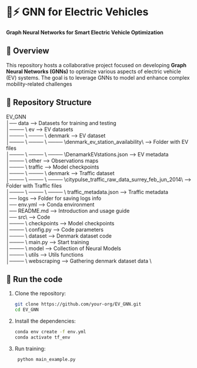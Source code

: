 # 🚗⚡ GNN for Electric Vehicles  
**Graph Neural Networks for Smart Electric Vehicle Optimization**  

## 📌 Overview  
This repository hosts a collaborative project focused on developing **Graph Neural Networks (GNNs)** to optimize various aspects of electric vehicle (EV) systems. The goal is to leverage GNNs to model and enhance complex mobility-related challenges

## 📂 Repository Structure  
EV_GNN\
│── data --> Datasets for training and testing\
│──── \ ev --> EV datasets \
│──── \ ──── \ denmark --> EV dataset \
│──── \ ──── \ ──── \denmark_ev_station_availability\ --> Folder with EV files \
│──── \ ──── \ ──── \DenamarkEVstations.json --> EV metadata \
│──── \ other --> Observations maps \
│──── \ traffic --> Model checkpoints \
│──── \ ──── \ denmark --> Traffic dataset \
│──── \ ──── \ ──── \citypulse_traffic_raw_data_surrey_feb_jun_2014\ --> Folder with Traffic files \
│──── \ ──── \ ──── \ traffic_metadata.json --> Traffic metadata\
│── logs --> Folder for saving logs info \
│── env.yml --> Conda environment \
│── README.md --> Introduction and usage guide \
│── src\ --> Code \
│──── \ checkpoints --> Model checkpoints \
│──── \ config.py --> Code parameters \
│──── \ dataset --> Denmark dataset code \
│──── \ main.py --> Start training \
│──── \ model --> Collection of Neural Models  \
│──── \ utils --> Utils functions \
│──── \ webscraping --> Gathering denmark dataset data \

## 🚀 Run the code
1. Clone the repository:  
   ```bash
   git clone https://github.com/your-org/EV_GNN.git
   cd EV_GNN
   ```
2. Install the dependencies:
    ```bash
    conda env create -f env.yml
    conda activate tf_env
    ```
   
3. Run training:
   ```bash
    python main_example.py
    ```
